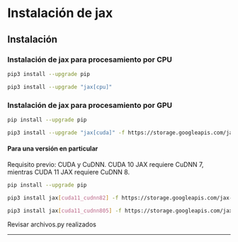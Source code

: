 ﻿


# Instalación de jax

## Instalación

### Instalación de jax para procesamiento por CPU
```sh
pip3 install --upgrade pip
```
```sh
pip3 install --upgrade "jax[cpu]"
```

### Instalación de jax para procesamiento por GPU 

```sh
pip install --upgrade pip
```
```sh
pip3 install --upgrade "jax[cuda]" -f https://storage.googleapis.com/jax-releases/jax_releases.html
```
#### Para una versión en particular

Requisito previo: CUDA y CuDNN. CUDA 10 JAX requiere CuDNN 7, mientras CUDA 11 JAX requiere CuDNN 8. 
```sh
pip install --upgrade pip
```

```sh
pip3 install jax[cuda11_cudnn82] -f https://storage.googleapis.com/jax-releases/jax_releases.html
```
```sh
pip3 install jax[cuda11_cudnn805] -f https://storage.googleapis.com/jax-releases/jax_releases.html
```


Revisar archivos.py realizados


----------------------------------------------------------------------------
